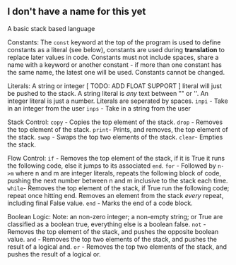 I don't have a name for this yet
---
A basic stack based language

Constants:
    The `const` keyword at the top of the program is used to define constants as a literal (see below), constants are used during __translation__ to replace later values in code.
    Constants must not include spaces, share a name with a keyword or another constant - if more than one constant has the same name, the latest one will be used.
    Constants cannot be changed.

Literals:
    A string or integer [ TODO: ADD FLOAT SUPPORT ] literal will just be pushed to the stack.
    A string literal is *any* text between "" or ''.
    An integer literal is just a number.
    Literals are seperated by spaces.
    `inpi` - Take in an integer from the user
    `inps` - Take in a string from the user

Stack Control:
    `copy` - Copies the top element of the stack.
    `drop` - Removes the top element of the stack.
    `print`- Prints, and removes, the top element of the stack.
    `swap` - Swaps the top two elements of the stack.
    `clear`- Empties the stack.

Flow Control:
    `if`   - Removes the top element of the stack, if it is True it runs the following code, else it jumps to its associated `end`.
    `for`  - Followed by `n->m` where n and m are integer literals, repeats the following block of code, pushing the next number between n and m inclusive to the stack each time.
    `while`- Removes the top element of the stack, if True run the following code; repeat once hitting end.
             Removes an element from the stack *every* repeat, including final False value.
    `end`  - Marks the end of a code block.

Boolean Logic:
    Note: an non-zero integer; a non-empty string; or True are classified as a boolean true, everything else is a boolean false.
    `not`  - Removes the top element of the stack, and pushes the opposite boolean value.
    `and`  - Removes the top two elements of the stack, and pushes the result of a logical and.
    `or`   - Removes the top two elements of the stack, and pushes the result of a logical or.